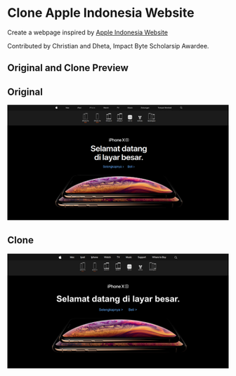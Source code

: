 # Clone Apple Indonesia Website

Create a webpage inspired by [Apple Indonesia Website](https://www.apple.com/id/iphone/)

Contributed by Christian and Dheta, Impact Byte Scholarsip Awardee.

## Original and Clone Preview

## Original

![Preview of original page](./assets/images/apple_original.png)

## Clone

![Preview of clone page](./assets/images/apple_clone.png)
